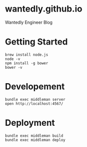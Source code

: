 wantedly.github.io
==================

Wantedly Engineer Blog

# Getting Started

```
brew install node.js
node -v
npm install -g bower
bower -v
```

# Developement

```
bundle exec middleman server
open http://localhost:4567/
```

# Deployment

```
bundle exec middleman build
bundle exec middleman deploy
```
